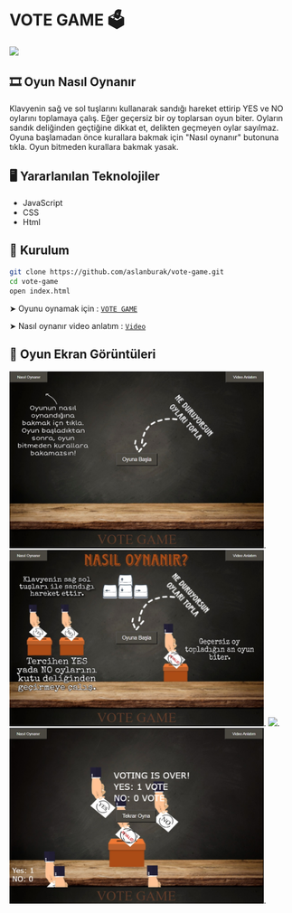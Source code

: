 # VOTE GAME 🗳️
<img src="https://github.com/aslanburak/vote-game/blob/JavaScript/images/githubimage/oynay%C4%B1s.jpg" width="800px" height="auto">

## 🎞️ Oyun Nasıl Oynanır

Klavyenin sağ ve sol tuşlarını kullanarak sandığı hareket ettirip YES ve NO oylarını toplamaya çalış. Eğer geçersiz bir oy toplarsan oyun biter. Oyların sandık deliğinden geçtiğine dikkat et, delikten geçmeyen oylar sayılmaz. 
Oyuna başlamadan önce kurallara bakmak için "Nasıl oynanır" butonuna tıkla. Oyun bitmeden kurallara bakmak yasak.

## 🖥️ Yararlanılan Teknolojiler

-   JavaScript
-   CSS
-   Html 

## 🚨 Kurulum
```sh
git clone https://github.com/aslanburak/vote-game.git
cd vote-game
open index.html
```
➤ Oyunu oynamak için : [`VOTE GAME`](http://votegame.ueuo.com/)

➤ Nasıl oynanır video anlatım : [`Video`](https://youtu.be/UGj2gOoVyiY)

## 📸 Oyun Ekran Görüntüleri

<img src="https://github.com/aslanburak/vote-game/blob/JavaScript/images/githubimage/giris.jpg" width="450px" height="auto">. 
<img src="https://github.com/aslanburak/vote-game/blob/JavaScript/images/githubimage/nasiloynanir.jpg" width="450px" height="auto">. 
<img src="https://github.com/aslanburak/vote-game/blob/JavaScript/images/githubimage/oynay%C4%B1s.jpg" width="450px" height="auto">. 
<img src="https://github.com/aslanburak/vote-game/blob/JavaScript/images/githubimage/bitis.jpg" width="450px" height="auto">.
